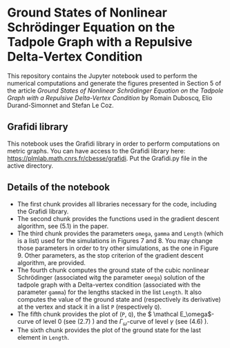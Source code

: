 # Ground States of Nonlinear Schrödinger Equation on the Tadpole Graph with a Repulsive Delta-Vertex Condition

This repository contains the Jupyter notebook used to perform the numerical computations and generate the figures presented in Section 5 of the article _Ground States of Nonlinear Schrödinger Equation on the Tadpole Graph with a Repulsive Delta-Vertex Condition_ by Romain Duboscq, Elio Durand-Simonnet and Stefan Le Coz.

## Grafidi library

This notebook uses the Grafidi library in order to perform computations on metric graphs. You can have access to the Grafidi library here: https://plmlab.math.cnrs.fr/cbesse/grafidi. Put the Grafidi.py file in the active directory.

## Details of the notebook
- The first chunk provides all libraries necessary for the code, including the Grafidi library.
- The second chunk provides the functions used in the gradient descent algorithm, see $(5.1)$ in the paper.
- The third chunk provides the parameters `omega`, `gamma` and `Length` (which is a list) used for the simulations in Figures $7$ and $8$. You may change those parameters in order to try other simulations, as the one in Figure $9$. Other parameters, as the stop criterion of the gradient descent algorithm, are provided.
- The fourth chunk computes the ground state of the cubic nonlinear Schrödinger (associated witg the parameter `omega`) solution of the tadpole graph with a Delta-vertex condition (associated with the parameter `gamma`) for the lengths stacked in the list `Length`. It also computes the value of the ground state and (respectively its derivative) at the vertex and stack it in a list `P` (respectively `Q`).
- The fifth chunk provides the plot of (`P`, `Q`), the $ \mathcal E_\omega$-curve of level $0$ (see $(2.7)$ ) and the $\Gamma_\omega$-curve of level $\gamma$ (see $(4.6)$ ).
- The sixth chunk provides the plot of the ground state for the last element in `Length`.

